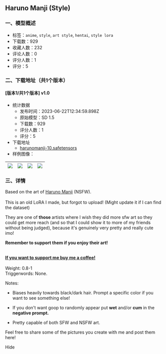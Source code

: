 ## Haruno Manji (Style)
### 一、模型概述

- 标签：`anime`, `style`, `art style`, `hentai`, `style lora`
- 下载数：929
- 收藏人数：232
- 评论人数：0
- 评分人数：1
- 评分：5

### 二、下载地址（共1个版本）

#### [版本1/共1个版本] v1.0

- 统计数据
  - 发布时间：2023-06-22T12:34:59.898Z
  - 原始模型：SD 1.5
  - 下载数：929
  - 评分人数：1
  - 评分：5
- 下载地址
  - [harunomanji-10.safetensors](https://civitai.com/api/download/models/100995)
- 样例图像：

| <img src="https://image.civitai.com/xG1nkqKTMzGDvpLrqFT7WA/ba8010ad-20db-4d11-92e0-d31a53141c4b/width=450/1233586.jpeg" /> | <img src="https://image.civitai.com/xG1nkqKTMzGDvpLrqFT7WA/48c4369b-fd4a-4373-80f8-cbe229fc3c13/width=450/1233985.jpeg" /> | <img src="https://image.civitai.com/xG1nkqKTMzGDvpLrqFT7WA/9d0c7252-dac6-4097-814f-73e71c2ad036/width=450/1233542.jpeg" /> | <img src="https://image.civitai.com/xG1nkqKTMzGDvpLrqFT7WA/899a90db-be3e-43c6-95f8-71aae04181fc/width=450/1233830.jpeg" /> |
| ---- | ---- | ---- | ---- |


### 三、详情
<p>Based on the art of <a target="_blank" rel="ugc" href="https://twitter.com/Manji_Haruno">Haruno Manji</a> (NSFW). <br /><br />This is an old LoRA I made, but forgot to upload! (Might update it if I can find the dataset)</p><p>They are one of <strong>those </strong>artists where I wish they did more sfw art so they could get more reach (and so that I could show it to more of my friends without being judged), because it's genuinely very pretty and really cute imo!</p><p></p><p><strong>Remember to support them if you enjoy their art!</strong></p><p><br /><a target="_blank" rel="ugc" href="https://ko-fi.com/beelze_"><strong><u>If you want to support me buy me a coffee!</u></strong></a><br /><br />Weight: 0.8-1<br />Triggerwords: None.</p><p>Notes:</p><ul><li><p>Biases heavily towards black/dark hair. Prompt a specific color if you want to see something else!</p></li><li><p>If you don't want goop to randomly appear put <strong>wet</strong> and/or <strong>cum</strong> in the<strong> negative prompt.</strong></p></li><li><p>Pretty capable of both SFW and NSFW art.</p></li></ul><p></p><p>Feel free to share some of the pictures you create with me and post them here!</p><p>Hide</p>